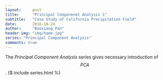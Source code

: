 ```yaml
---
layout:     post
title:      "Principal Componenet Analysis 1"
subtitle:   "Case Study of California Precipitation Field"
date:       2016-10-24
author:     "Baoxiang Pan"
header-img: "img/home.jpg"
series: "Principal Component Analysis"
comments: true
---
```


The _Principal Component Analysis_ series gives necessary introduction of $$PCA	$$.
{$ include series.html %}
